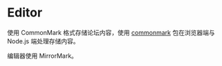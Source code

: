 # Editor

使用 CommonMark 格式存储论坛内容，使用 [commonmark](https://www.npmjs.com/package/commonmark) 包在浏览器端与 Node.js 端处理存储内容。

编辑器使用 MirrorMark。
